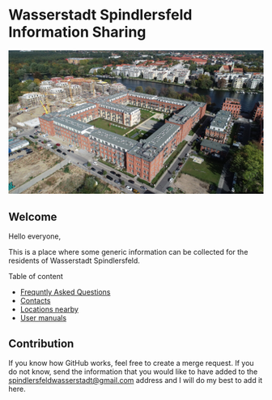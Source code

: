 # Wasserstadt Spindlersfeld Information Sharing

![Building](locations/resources/building.jpg)

## Welcome

Hello everyone,

This is a place where some generic information can be collected for the residents of Wasserstadt Spindlersfeld.

Table of content
- [Frequntly Asked Questions](./faq/faq.md)
- [Contacts](./contacts/contacts.md)
- [Locations nearby](./locations/locations.md)
- [User manuals](./manuals/manuals.md)

## Contribution

If you know how GitHub works, feel free to create a merge request. If you do not know, send the information that you would like to have added to the [spindlersfeldwasserstadt@gmail.com](mailto:spindlersfeldwasserstadt@gmail.com) address and I will do my best to add it here.
